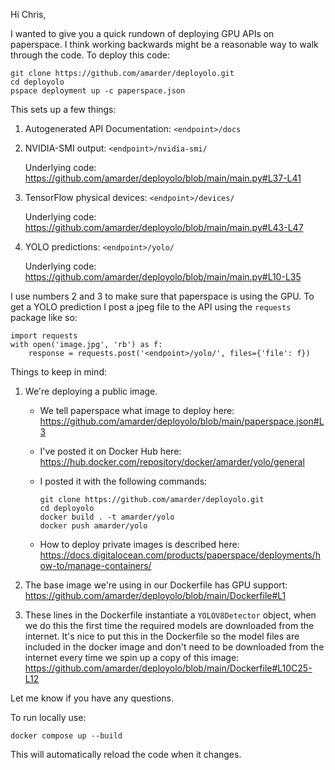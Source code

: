 Hi Chris,

I wanted to give you a quick rundown of deploying GPU APIs on paperspace. I think working backwards might be a reasonable way to walk through the code. To deploy this code:

    git clone https://github.com/amarder/deployolo.git
    cd deployolo
    pspace deployment up -c paperspace.json

This sets up a few things:

1.  Autogenerated API Documentation: `<endpoint>/docs`

2.  NVIDIA-SMI output: `<endpoint>/nvidia-smi/`

    Underlying code: https://github.com/amarder/deployolo/blob/main/main.py#L37-L41

3.  TensorFlow physical devices: `<endpoint>/devices/`

    Underlying code: https://github.com/amarder/deployolo/blob/main/main.py#L43-L47

4.  YOLO predictions: `<endpoint>/yolo/`

    Underlying code: https://github.com/amarder/deployolo/blob/main/main.py#L10-L35

I use numbers 2 and 3 to make sure that paperspace is using the GPU. To get a YOLO prediction I post a jpeg file to the API using the `requests` package like so:

    import requests
    with open('image.jpg', 'rb') as f:
        response = requests.post('<endpoint>/yolo/', files={'file': f})

Things to keep in mind:

1.  We're deploying a public image.
    - We tell paperspace what image to deploy here: https://github.com/amarder/deployolo/blob/main/paperspace.json#L3
    - I've posted it on Docker Hub here: https://hub.docker.com/repository/docker/amarder/yolo/general
    - I posted it with the following commands:

        ```
        git clone https://github.com/amarder/deployolo.git
        cd deployolo
        docker build . -t amarder/yolo
        docker push amarder/yolo
        ```

    - How to deploy private images is described here: https://docs.digitalocean.com/products/paperspace/deployments/how-to/manage-containers/

2.  The base image we're using in our Dockerfile has GPU support: https://github.com/amarder/deployolo/blob/main/Dockerfile#L1

3.  These lines in the Dockerfile instantiate a `YOLOV8Detector` object, when we do this the first time the required models are downloaded from the internet. It's nice to put this in the Dockerfile so the model files are included in the docker image and don't need to be downloaded from the internet every time we spin up a copy of this image: https://github.com/amarder/deployolo/blob/main/Dockerfile#L10C25-L12

Let me know if you have any questions.

To run locally use:

    docker compose up --build

This will automatically reload the code when it changes.